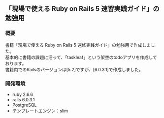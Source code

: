 ## 「現場で使える Ruby on Rails 5 速習実践ガイド」の勉強用

### 概要

書籍「現場で使える Ruby on Rails 5 速修実践ガイド」の勉強用で作成しました。  
基本的に書籍の課題に沿って、「taskleaf」という架空のtodoアプリを作成しております。  
書籍内でのRailsのバージョンは[5.2]ですが、[6.0.3.1]で作成しました。

### 開発環境

- ruby 2.6.6
- rails 6.0.3.1
- PostgreSQL
- テンプレートエンジン：slim
